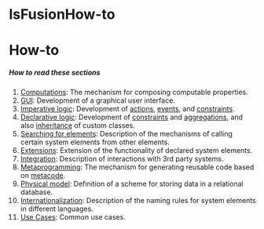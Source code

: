 # lsFusionHow-to

# How-to

##### How to read these sections

1.  [Computations](lsFusionHow-to_Computations.md): The mechanism for composing computable properties.
2.  [GUI](lsFusionHow-to_GUI.md): Development of a graphical user interface.
3.  [Imperative logic](lsFusionHow-to_Imperative_logic.md): Development of [actions](lsFusionActions.md), [events](lsFusionEvents.md), and [constraints](lsFusionConstraints.md).
4.  [Declarative logic](lsFusionHow-to_Declarative_logic.md): Development of [constraints](lsFusionConstraints.md) and [aggregations](lsFusionAggregations.md), and also [inheritance](User-classes_2228341.html#Userclasses-inheritance) of custom classes.
5.  [Searching for elements](lsFusionHow-to_Searching_for_elements.md): Description of the mechanisms of calling certain system elements from other elements.
6.  [Extensions](lsFusionExtensions.md): Extension of the functionality of declared system elements.
7.  [Integration](lsFusionHow-to_Integration.md): Description of interactions with 3rd party systems.
8.  [Metaprogramming](lsFusionHow-to_Metaprogramming.md): The mechanism for generating reusable code based on [metacode](lsFusionMetaprogramming.md).
9.  [Physical model](lsFusionHow-to_Physical_model.md): Definition of a scheme for storing data in a relational database.
10. [Internationalization](lsFusionHow-to_Internationalization.md): Description of the naming rules for system elements in different languages.
11. [Use Cases](lsFusionHow-to_Use_Cases.md): Common use cases.

  
